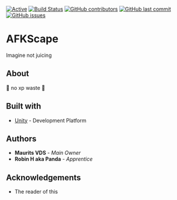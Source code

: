 [![Active](http://img.shields.io/badge/Status-Active-green.svg)](https://github.com/Maurits825/AFKScape) 
[![Build Status](https://travis-ci.com/Maurits825/AFKScape.svg?token=acwEp1UszjMQRSRycTzp&branch=master)](https://travis-ci.com/Maurits825/AFKScape)
[![GitHub contributors](https://img.shields.io/github/contributors/Maurits825/AFKScape)](https://github.com/Maurits825/AFKScape/graphs/contributors) 
[![GitHub last commit](https://img.shields.io/github/last-commit/Maurits825/AFKSCape)](https://github.com/Maurits825/AFKScape/commits/master) 
[![GitHub issues](https://img.shields.io/github/issues-raw/Maurits825/AFKSCape)](https://github.com/Maurits825/AFKScape/issues) 

# AFKScape
Imagine not juicing

## About
:rocket: no xp waste :rocket:

## Built with
* [Unity](https://unity.com/) - Development Platform

## Authors
* **Maurits VDS** - *Main Owner*
* **Robin H aka Panda** - *Apprentice*

## Acknowledgements
* The reader of this
